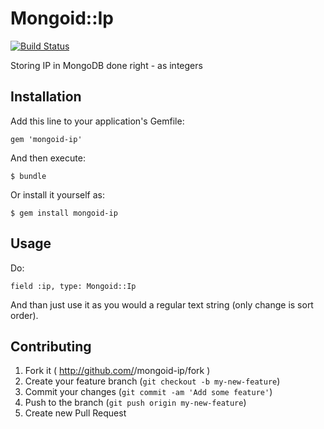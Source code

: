 # Mongoid::Ip

[![Build Status](https://travis-ci.org/rs-pro/mongoid-ip.svg)](https://travis-ci.org/rs-pro/mongoid-ip)

Storing IP in MongoDB done right - as integers

## Installation

Add this line to your application's Gemfile:

    gem 'mongoid-ip'

And then execute:

    $ bundle

Or install it yourself as:

    $ gem install mongoid-ip

## Usage

Do:

    field :ip, type: Mongoid::Ip
    
And than just use it as you would a regular text string (only change is sort order). 

## Contributing

1. Fork it ( http://github.com/<my-github-username>/mongoid-ip/fork )
2. Create your feature branch (`git checkout -b my-new-feature`)
3. Commit your changes (`git commit -am 'Add some feature'`)
4. Push to the branch (`git push origin my-new-feature`)
5. Create new Pull Request
